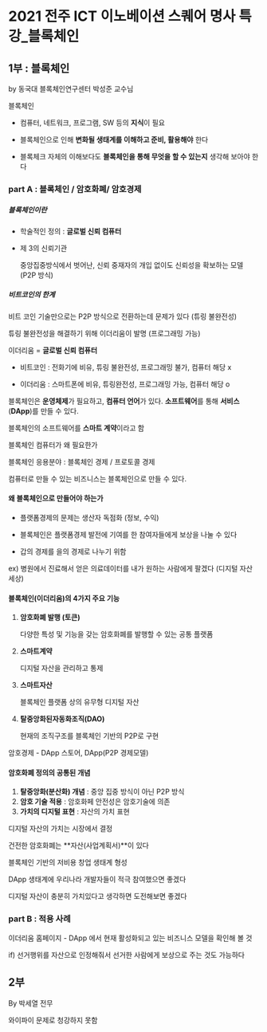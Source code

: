# 2021 전주 ICT 이노베이션 스퀘어 명사 특강_블록체인





## 1부 : 블록체인

by 동국대 블록체인연구센터 박성준 교수님



블록체인 

* 컴퓨터, 네트워크, 프로그램, SW 등의 **지식**이 필요

* 블록체인으로 인해 **변화될 생태계를 이해하고 준비, 활용해야** 한다
* 블록체크 자체의 이해보다도 **블록체인을 통해 무엇을 할 수 있는지** 생각해 보아야 한다



### part A : 블록체인 / 암호화폐/ 암호경제

##### 블록체인이란 

* 학술적인 정의 :  **글로벌 신뢰 컴퓨터** 

* 제 3의 신뢰기관

  중앙집중방식에서 벗어난, 신뢰 중재자의 개입 없이도 신뢰성을 확보하는 모델 (P2P 방식)



##### 비트코인의 한계

비트 코인 기술만으로는 P2P 방식으로 전환하는데 문제가 있다 (튜링 불완전성)

튜링 불완전성을 해결하기 위해 이더리움이 발명 (프로그래밍 가능)

이더리움 = **글로벌 신뢰 컴퓨터** 

* 비트코인 : 전화기에 비유, 튜링 불완전성, 프로그래밍 불가, 컴퓨터 해당 x

* 이더리움 : 스마트폰에 비유, 튜링완전성, 프로그래밍 가능, 컴퓨터 해당 o  



블록체인은 **운영체제**가 필요하고, **컴퓨터 언어**가 있다. **소프트웨어**를 통해 **서비스**(**DApp**)를 만들 수 있다. 

블록체인의 소프트웨어를 **스마트 계약**이라고 함 



블록체인 컴퓨터가 왜 필요한가

블록체인 응용분야 : 블록체인 경제 / 프로토콜 경제

컴퓨터로 만들 수 있는 비즈니스는 블록체인으로 만들 수 있다. 



#### 왜 블록체인으로 만들어야 하는가

* 플랫폼경제의 문제는 생산자 독점화 (정보, 수익)

* 블록체인은 플랫폼경제 발전에 기여를 한 참여자들에게 보상을 나눌 수 있다
* 갑의 경제를 을의 경제로 나누기 위함	

ex) 병원에서 진료해서 얻은 의료데이터를 내가 원하는 사람에게 팔겠다 (디지털 자산 세상)



#### 블록체인(이더리움)의 4가지 주요 기능

1. **암호화폐 발행 (토큰)**

   다양한 특성 및 기능을 갖는 암호화폐를 발행할 수 있는 공통 플랫폼

2. **스마트계약**

   디지털 자산을 관리하고 통제

3. **스마트자산**

   블록체인 플랫폼 상의 유무형 디지털 자산

4. **탈중앙화된자동화조직(DAO)**

   현재의 조직구조를 블록체인 기반의 P2P로 구현



암호경제 - DApp 스토어, DApp(P2P 경제모델)



#### 암호화폐 정의의 공통된 개념

1. **탈중앙화(분산화) 개념** : 중앙 집중 방식이 아닌 P2P 방식
2. **암호 기술 적용** : 암호화페 안전성은 암호기술에 의존
3. **가치의 디지털 표현** : 자산의 가치 표현



디지털 자산의 가치는 시장에서 결정

건전한 암호화폐는 **자산(사업계획서)**이 있다

블록체인 기반의 저비용 창업 생태계 형성

DApp 생태계에 우리나라 개발자들이 적극 참여했으면 좋겠다

디지털 자산이 충분히 가치있다고 생각하면 도전해보면 좋겠다 





### part B : 적용 사례

이더리움 홈페이지 - DApp 에서 현재 활성화되고 있는 비즈니스 모델을 확인해 볼 것

if) 선거행위를 자산으로 인정해줘서 선거한 사람에게 보상으로 주는 것도 가능하다







## 2부

By 박세열 전무



와이파이 문제로 청강하지 못함